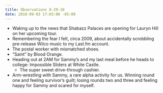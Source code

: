 ```yaml
---
title: Observations 8-29-18
date: 2018-09-03 17:03:00 -05:00
---
```


- Waking up to the news that Shabazz Palaces are opening for Lauryn Hill on her upcoming tour.
- Remembering the fear I felt, circa 2009, about accidentally scrobbling pre-release Wilco music to my Last.fm account.
- The postal worker with mismatched shoes.
- “Saint” by Blood Orange.
- Heading out at 2AM for Sammy’s and my last meal before he heads to college: Impossible Sliders at White Castle.
	- The super sweet drive-through cashier.
- Arm-wrestling with Sammy, a rare alpha activity for us. Winning round one and feeling survivor’s guilt; losing rounds two and three and feeling happy for Sammy and scared for myself.

